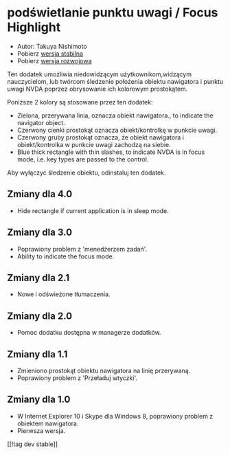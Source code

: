 # podświetlanie punktu uwagi / Focus Highlight #

* Autor: Takuya Nishimoto
* Pobierz [wersja stabilna][2]
* Pobierz [wersja rozwojowa][1]

Ten dodatek umożliwia niedowidzącym użytkownikom,widzącym nauczycielom, lub
twórcom śledzenie położenia obiektu nawigatora i punktu uwagi NVDA poprzez
obrysowanie ich kolorowym prostokątem.

Poniższe 2 kolory są stosowane przez ten dodatek:

* Zielona, przerywana linia, oznacza obiekt nawigatora., to indicate the
  navigator object.
* Czerwony cienki prostokąt oznacza obiekt/kontrolkę  w punkcie uwagi.
* Czerwony gruby prostokąt oznacza, że obiekt nawigatora i obiekt/kontrolka
  w punkcie uwagi zachodzą na siebie.
* Blue thick rectangle with thin slashes, to indicate NVDA is in focus mode,
  i.e. key types are passed to the control.

Aby wyłączyć śledzenie obiektu, odinstaluj ten dodatek.

## Zmiany dla 4.0 ##

* Hide rectangle if current application is in sleep mode.

## Zmiany dla 3.0 ##

* Poprawiony problem z 'menedżerzem zadań'.
* Ability to indicate the focus mode.

## Zmiany dla 2.1 ##

* Nowe i odświeżone tłumaczenia.

## Zmiany dla 2.0 ##

* Pomoc dodatku dostępna w managerze dodatków.

## Zmiany dla 1.1 ##

* Zmieniono prostokąt obiektu nawigatora na linię przerywaną.
* Poprawiony problem z 'Przeładuj wtyczki'.

## Zmiany dla 1.0 ##

* W Internet Explorer 10 i Skype dla Windows 8, poprawiony problem z
  obiektem nawigatora.
* Pierwsza wersja.


[[!tag dev stable]]

[1]: http://addons.nvda-project.org/files/get.php?file=fh-dev

[2]: http://addons.nvda-project.org/files/get.php?file=fh
